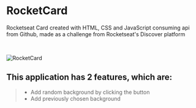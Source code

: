 # RocketCard
Rocketseat Card created with HTML, CSS and JavaScript consuming api from Github, made as a challenge from Rocketseat's Discover platform

</br>

![RocketCard](https://user-images.githubusercontent.com/56124549/155591509-dd52e3ce-591c-46b2-9c35-1e05777016ab.png)


## This application has 2 features, which are:

> + Add random background by clicking the button
> + Add previously chosen background

